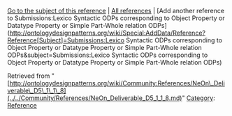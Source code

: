 [Go to the subject of this reference](../../Submissions/Lexico_Syntactic_ODPs_corresponding_to_Object_Property_or_Datatype_Property_or_Simple_Part-Whole_relation_ODPs.md "Submissions:Lexico Syntactic ODPs corresponding to Object Property or Datatype Property or Simple Part-Whole relation ODPs") | [All references](../../Community/References.1.md "Community:References") | [Add another reference to Submissions:Lexico Syntactic ODPs corresponding to Object Property or Datatype Property or Simple Part-Whole relation ODPs](http://ontologydesignpatterns.org/wiki/Special:AddData/Reference?Reference[Subject]=Submissions:Lexico Syntactic ODPs corresponding to Object Property or Datatype Property or Simple Part-Whole relation ODPs&subject=Submissions:Lexico Syntactic ODPs corresponding to Object Property or Datatype Property or Simple Part-Whole relation ODPs)


Retrieved from "[http://ontologydesignpatterns.org/wiki/Community:References/NeOn\_Deliverable\_D5\_1\_1\_8](../../Community/References/NeOn_Deliverable_D5_1_1_8.md)"
 [Category](http://ontologydesignpatterns.org/wiki/Special:Categories "Special:Categories"): [Reference](../../Category/Reference.md "Category:Reference")